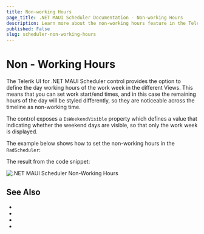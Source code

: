 ```yaml
---
title: Non-working Hours
page_title: .NET MAUI Scheduler Documentation - Non-working Hours
description: Learn more about the non-working hours feature in the Telerik UI for .NET MAUI Scheduler control.
published: False 
slug: scheduler-non-working-hours
---
```


# Non - Working Hours

The Telerik UI for .NET MAUI Scheduler control provides the option to define the day working hours of the work week in  the different Views. This means that you can set work start/end times, and in this case the remaining hours of the day will be styled differently, so they are noticeable across the timeline as non-working time.

The control exposes a `IsWeekendVisible` property which defines a value that indicating whether the weekend days are visible, so that only the work week is displayed.

The example below shows how to set the non-working hours in the `RadScheduler`:

 <snippet id='' />


The result from the code snippet:

![.NET MAUI Scheduler Non-Working Hours](images/)


## See Also

- 
- 
- 
- 
